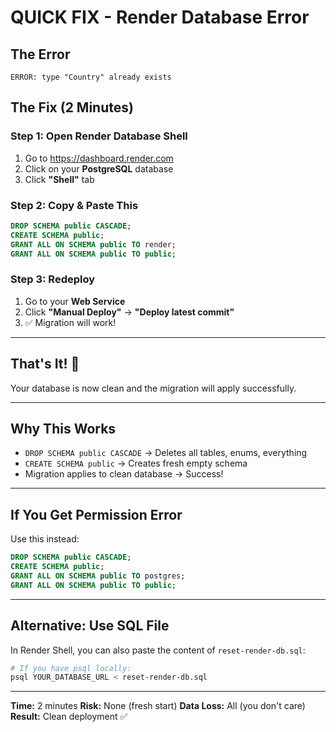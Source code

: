 # QUICK FIX - Render Database Error

## The Error
```
ERROR: type "Country" already exists
```

## The Fix (2 Minutes)

### Step 1: Open Render Database Shell
1. Go to https://dashboard.render.com
2. Click on your **PostgreSQL** database
3. Click **"Shell"** tab

### Step 2: Copy & Paste This
```sql
DROP SCHEMA public CASCADE;
CREATE SCHEMA public;
GRANT ALL ON SCHEMA public TO render;
GRANT ALL ON SCHEMA public TO public;
```

### Step 3: Redeploy
1. Go to your **Web Service**
2. Click **"Manual Deploy"** → **"Deploy latest commit"**
3. ✅ Migration will work!

---

## That's It! 🎉

Your database is now clean and the migration will apply successfully.

---

## Why This Works

- `DROP SCHEMA public CASCADE` → Deletes all tables, enums, everything
- `CREATE SCHEMA public` → Creates fresh empty schema
- Migration applies to clean database → Success!

---

## If You Get Permission Error

Use this instead:
```sql
DROP SCHEMA public CASCADE;
CREATE SCHEMA public;
GRANT ALL ON SCHEMA public TO postgres;
GRANT ALL ON SCHEMA public TO public;
```

---

## Alternative: Use SQL File

In Render Shell, you can also paste the content of `reset-render-db.sql`:

```bash
# If you have psql locally:
psql YOUR_DATABASE_URL < reset-render-db.sql
```

---

**Time:** 2 minutes
**Risk:** None (fresh start)
**Data Loss:** All (you don't care)
**Result:** Clean deployment ✅
